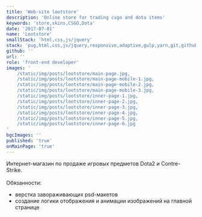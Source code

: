 ```yaml
---
title: 'Web-site lootstore'
description: 'Online store for trading csgo and dota items'
keywords: 'store,skins,CSGO,Dota'
date: '2017-07-01'
name: 'Lootstore'
smallStack: 'html,css,js/jquery'
stack: 'pug,html,css,js/jquery,responsive,adaptive,gulp,yarn,git,github,bitbucket'
github: ''
url: ''
role: 'front-end developer'
images: '
    /static/img/posts/lootstore/main-page.jpg,
    /static/img/posts/lootstore/main-page-mobile-1.jpg,
    /static/img/posts/lootstore/main-page-mobile-2.jpg,
    /static/img/posts/lootstore/main-page-mobile-3.jpg,
    /static/img/posts/lootstore/inner-page-1.jpg,
    /static/img/posts/lootstore/inner-page-2.jpg,
    /static/img/posts/lootstore/inner-page-3.jpg,
    /static/img/posts/lootstore/inner-page-4.jpg,
    /static/img/posts/lootstore/inner-page-5.jpg,
    /static/img/posts/lootstore/inner-page-6.jpg
'
bgcImages: ''
published: 'true'
onMainPage: 'true'
---
```

Интернет-магазин по продаже игровых предметов Dota2 и Contre-Strike.
<br>
<br>
Обязанности:
- верстка завораживающих psd-макетов
- создание логики отображения и анимации изображений на главной странице